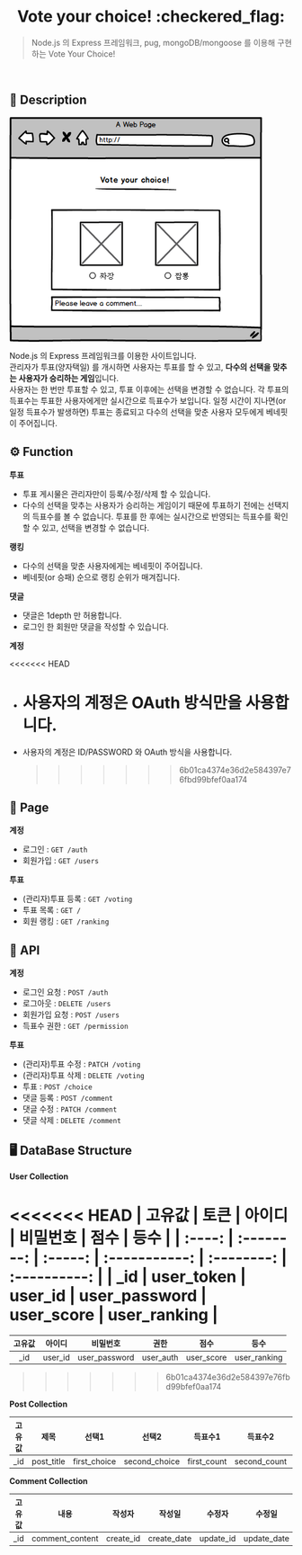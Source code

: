 <h1 align="center">Vote your choice! :checkered_flag: </h1>

> Node.js 의 Express 프레임워크, pug, mongoDB/mongoose 를 이용해 구현하는 Vote Your Choice!

<br>

## :memo: Description

<img src="./docs/images/demo_img.png" alt="DEMO image" align="center">

Node.js 의 Express 프레임워크를 이용한 사이트입니다.  
관리자가 투표(양자택일) 를 개시하면 사용자는 투표를 할 수 있고, **다수의 선택을 맞추는 사용자가 승리하는 게임**입니다.  
사용자는 한 번만 투표할 수 있고, 투표 이후에는 선택을 변경할 수 없습니다. 각 투표의 득표수는 투표한 사용자에게만 실시간으로 득표수가 보입니다. 일정 시간이 지나면(or 일정 득표수가 발생하면) 투표는 종료되고 다수의 선택을 맞춘 사용자 모두에게 베네핏이 주어집니다.

## :gear: Function

**투표**

- 투표 게시물은 관리자만이 등록/수정/삭제 할 수 있습니다.
- 다수의 선택을 맞추는 사용자가 승리하는 게임이기 때문에 투표하기 전에는 선택지의 득표수를 볼 수 없습니다. 투표를 한 후에는 실시간으로 반영되는 득표수를 확인할 수 있고, 선택을 변경할 수 없습니다.

**랭킹**

- 다수의 선택을 맞춘 사용자에게는 베네핏이 주어집니다.
- 베네핏(or 승패) 순으로 랭킹 순위가 매겨집니다.

**댓글**

- 댓글은 1depth 만 허용합니다.
- 로그인 한 회원만 댓글을 작성할 수 있습니다.

**계정**

<<<<<<< HEAD

- # 사용자의 계정은 OAuth 방식만을 사용합니다.
- 사용자의 계정은 ID/PASSWORD 와 OAuth 방식을 사용합니다.
  > > > > > > > 6b01ca4374e36d2e584397e76fbd99bfef0aa174

## :page_with_curl: Page

**계정**

- 로그인 : `GET /auth`
- 회원가입 : `GET /users`

**투표**

- (관리자)투표 등록 : `GET /voting`
- 투표 목록 : `GET /`
- 회원 랭킹 : `GET /ranking`

## :page_facing_up: API

**계정**

- 로그인 요청 : `POST /auth`
- 로그아웃 : `DELETE /users`
- 회원가입 요청 : `POST /users`
- 득표수 권한 : `GET /permission`

**투표**

- (관리자)투표 수정 : `PATCH /voting`
- (관리자)투표 삭제 : `DELETE /voting`
- 투표 : `POST /choice`
- 댓글 등록 : `POST /comment`
- 댓글 수정 : `PATCH /comment`
- 댓글 삭제 : `DELETE /comment`

## :desktop_computer: DataBase Structure

**User Collection**

<<<<<<< HEAD
| 고유값 | 토큰 | 아이디 | 비밀번호 | 점수 | 등수 |
| :----: | :--------: | :-----: | :-----------: | :--------: | :----------: |
| \_id | user_token | user_id | user_password | user_score | user_ranking |
=======
| 고유값 | 아이디 | 비밀번호 | 권한 | 점수 | 등수 |
| :----: | :-----: | :-----------: | :-------: | :--------: | :----------: |
| \_id | user_id | user_password | user_auth | user_score | user_ranking |

> > > > > > > 6b01ca4374e36d2e584397e76fbd99bfef0aa174

**Post Collection**

| 고유값 |    제목    |    선택1     |     선택2     |   득표수1   |   득표수2    |      참여자수      |  작성자   |   작성일    |  수정자   |   수정일    |
| :----: | :--------: | :----------: | :-----------: | :---------: | :----------: | :----------------: | :-------: | :---------: | :-------: | :---------: |
|  \_id  | post_title | first_choice | second_choice | first_count | second_count | voting_participant | create_id | create_date | update_id | update_date |

**Comment Collection**

| 고유값 |      내용       |  작성자   |   작성일    |  수정자   |   수정일    |
| :----: | :-------------: | :-------: | :---------: | :-------: | :---------: |
|  \_id  | comment_content | create_id | create_date | update_id | update_date |

